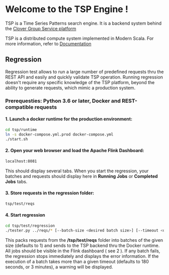 Welcome to the TSP Engine !
===

TSP is a Time Series Patterns search engine. It is a backend system behind the [Clover Group Service platform](https://clover.global/en)

TSP is a distributed compute system implemented in Modern Scala. For more information, refer to [Documentation](https://clover-group.github.io/tsp/)

## Regression

Regression test allows to run a large number of predefined requests thru the REST API and easily and quickly validate TSP operation. 
Running regression doesn't require any specific knowledge of the TSP platform, beyond the ability to generate requests, which mimic a production system.

### Prerequesties: Python 3.6 or later, Docker and REST-compatible requests

#### 1. Launch a docker runtime for the production environment:
``` bash
cd tsp/runtime
ln -s docker-compose.yml.prod docker-compose.yml
./start.sh
```
#### 2. Open your web browser and load the Apache Flink Dashboard:
``` bash 
localhost:8081
```
This should display several tabs. When you start the regression, your batches and requests should display here in **Running Jobs** or **Completed Jobs** tabs.


#### 3. Store requests in the regression folder:
``` bash
tsp/test/reqs
```

#### 4. Start regression
``` bash
cd tsp/test/regression
./tester.py ../reqs/* [--batch-size <desired batch size>] [--timeout <desired timeout>]
```

This packs requests from the **/tsp/test/reqs** folder into batches
 of the given size (defaults to 1) and sends to the TSP backend 
 thru the Docker runtime. All jobs should be visible in the Flink
 dashboard ( see 2 ). If any batch fails, the regression stops 
 immediately and displays the error information. If the execution
 of a batch takes more than a given timeout (defaults to 180 seconds,
 or 3 minutes), a warning will be displayed.
